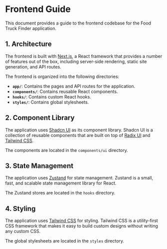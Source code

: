 # Frontend Guide

This document provides a guide to the frontend codebase for the Food Truck Finder application.

## 1. Architecture

The frontend is built with [Next.js](https://nextjs.org/), a React framework that provides a number of features out of the box, including server-side rendering, static site generation, and API routes.

The frontend is organized into the following directories:

-   **`app/`**: Contains the pages and API routes for the application.
-   **`components/`**: Contains reusable React components.
-   **`hooks/`**: Contains custom React hooks.
-   **`styles/`**: Contains global stylesheets.

## 2. Component Library

The application uses [Shadcn UI](https://ui.shadcn.com/) as its component library. Shadcn UI is a collection of reusable components that are built on top of [Radix UI](https://www.radix-ui.com/) and [Tailwind CSS](https://tailwindcss.com/).

The components are located in the `components/ui` directory.

## 3. State Management

The application uses [Zustand](https://zustand-demo.pmnd.rs/) for state management. Zustand is a small, fast, and scalable state management library for React.

The Zustand stores are located in the `hooks` directory.

## 4. Styling

The application uses [Tailwind CSS](https://tailwindcss.com/) for styling. Tailwind CSS is a utility-first CSS framework that makes it easy to build custom designs without writing any custom CSS.

The global stylesheets are located in the `styles` directory.
